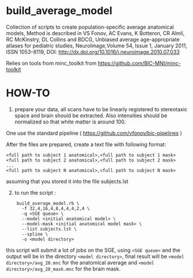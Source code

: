 build_average_model
===================

Collection of scripts to create population-specific average anatomical models,
Method is described in 
VS Fonov, AC Evans, K Botteron, CR Almli, RC McKinstry, DL Collins and BDCG, Unbiased average age-appropriate atlases for pediatric studies, NeuroImage,Volume 54, Issue 1, January 2011, ISSN 1053–8119,
DOI: http://dx.doi.org/10.1016/j.neuroimage.2010.07.033

Relies on tools from minc_toolkit from https://github.com/BIC-MNI/minc-toolkit



HOW-TO
==================


1. prepare your data, all scans have to be linearly registered to stereotaxic space and brain should be extracted. Also intensities should be normalized so that white matter is around 100.

One use the standard pipeline ( https://github.com/vfonov/bic-pipelines )

After the files are prepared, create a text file with following format:

    <full path to subject 1 anatomical>,<full path to subject 1 mask>
    <full path to subject 2 anatomical>,<full path to subject 2 mask>
    ...
    <full path to subject N anatomical>,<full path to subject N mask>

assuming that you stored it into the file subjects.lst

2. to run the script :

```shell
    build_average_model.rb \
      -f 32,4,16,4,8,4,4,4,2,4 \
      -q <SGE queue> \
      --model <initial anatomical model> \
      --model-mask <initial anatomical model mask> \
      --list subjects.lst \
      --spline \
      -o <model directory>
```
      
this script will submit a lot of jobs on the SGE, using ```<SGE queue>``` and the output will be in the directory ```<model directory>```, final result will be
```<model directory>/avg_20.mnc``` for the anatomical average and ```<model directory>/avg_20_mask.mnc``` for the brain mask.

